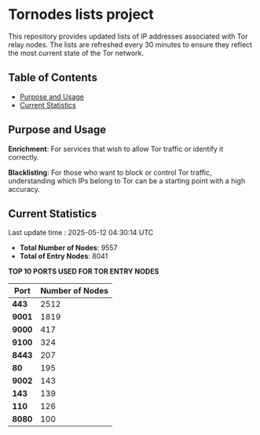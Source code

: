 # Tornodes lists project

This repository provides updated lists of IP addresses associated with Tor relay nodes. The lists are refreshed every 30 minutes to ensure they reflect the most current state of the Tor network.

## Table of Contents

- [Purpose and Usage](#purpose-and-usage)
- [Current Statistics](#current-statistics)


## Purpose and Usage

**Enrichment**: For services that wish to allow Tor traffic or identify it correctly.

**Blacklisting**: For those who want to block or control Tor traffic, understanding which IPs belong to Tor can be a starting point with a high accuracy.

## Current Statistics

Last update time : 2025-05-12 04:30:14 UTC

- **Total Number of Nodes**: 9557
- **Total of Entry Nodes**: 8041

**TOP 10 PORTS USED FOR TOR ENTRY NODES**

| **Port** | **Number of Nodes** |
|------|-----------------|
| **443**   | 2512  |
| **9001**   | 1819  |
| **9000**   | 417  |
| **9100**   | 324  |
| **8443**   | 207  |
| **80**   | 195  |
| **9002**   | 143  |
| **143**   | 139  |
| **110**   | 126  |
| **8080**   | 100  |

